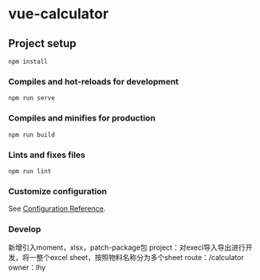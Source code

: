 # vue-calculator

## Project setup
```
npm install
```

### Compiles and hot-reloads for development
```
npm run serve
```

### Compiles and minifies for production
```
npm run build
```

### Lints and fixes files
```
npm run lint
```

### Customize configuration
See [Configuration Reference](https://cli.vuejs.org/config/).

### Develop
新增引入moment，xlsx，patch-package包
project：对execl导入导出进行开发，将一整个excel sheet，按照物料名称分为多个sheet
route：/calculator
owner：lhy
